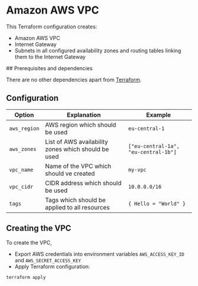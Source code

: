 # Amazon AWS VPC

This Terraform configuration creates:
* Amazon AWS VPC
* Internet Gateway
* Subnets in all configured availability zones and routing tables linking them to the Internet Gateway

## Prerequisites and dependencies

There are no other dependencies apart from [Terraform](https://www.terraform.io).

## Configuration

| Option | Explanation | Example |
|--------|-------------|---------|
| `aws_region` | AWS region which should be used | `eu-central-1` |
| `aws_zones` | List of AWS availability zones which should be used | `["eu-central-1a", "eu-central-1b"]` |
| `vpc_name` | Name of the VPC which should ve created | `my-vpc` |
| `vpc_cidr` | CIDR address which should be used | `10.0.0.0/16` |
| `tags` | Tags which should be applied to all resources | `{ Hello = "World" }` |

## Creating the VPC

To create the VPC, 
* Export AWS credentials into environment variables `AWS_ACCESS_KEY_ID` and `AWS_SECRET_ACCESS_KEY`
* Apply Terraform configuration:
```bash
terraform apply
```